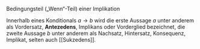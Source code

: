 Bedingungsteil („Wenn“-Teil) einer Implikation

Innerhalb eines Konditionals $a → b$ wird die erste Aussage $a$ unter anderem als Vordersatz, **Antezedens**, Implikans oder Vorderglied bezeichnet, die zweite Aussage $b$ unter anderem als Nachsatz, Hintersatz, Konsequenz, Implikat, selten auch [[Sukzedens]].